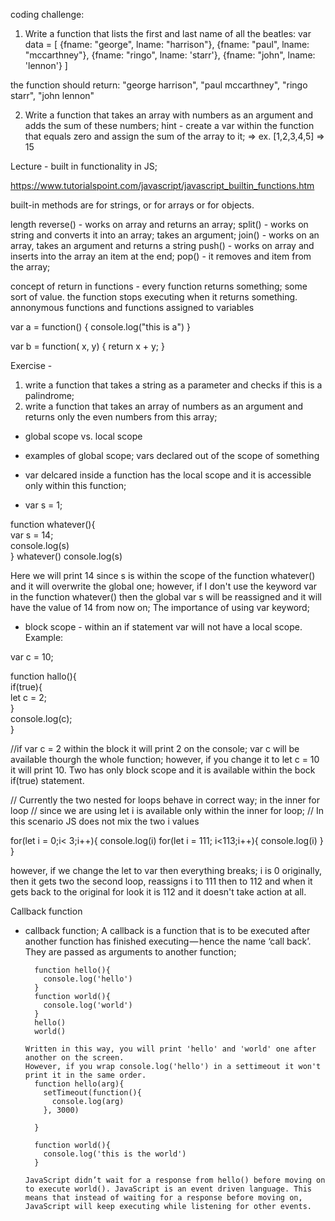 coding challenge:


1. Write a function that lists the first and last name of all the beatles:
var data = [
    {fname: "george", lname: "harrison"},
    {fname: "paul", lname: "mccarthney"},
    {fname: "ringo", lname: 'starr'},
    {fname: "john", lname: 'lennon'}
]

the function should return: "george harrison", "paul mccarthney", "ringo starr", "john lennon"

2. Write a function that takes an array with numbers as an argument and adds the sum of these numbers; hint - create a var within the function that equals zero and assign the sum of the array to it; => ex. [1,2,3,4,5] => 15

Lecture - built in functionality in JS;

https://www.tutorialspoint.com/javascript/javascript_builtin_functions.htm

built-in methods are for strings, or for arrays or for objects.

length
reverse() - works on array and returns an array;
split() - works on string and converts it into an array; takes an argument;
join() - works on an array, takes an argument and returns a string
push() - works on array and inserts into the array an item at the end;
pop() - it removes and item from the array;

concept of return in functions - every function returns something; some sort of value. the function stops executing when it returns something.
annonymous functions and functions assigned to variables

var a = function() {
	console.log("this is a")
}

var b = function( x, y) {
	return x + y;
}

Exercise - 
1. write a function that takes a string as a parameter and checks if this is a palindrome;
2. write a function that takes an array of numbers as an argument and returns only the even numbers from this array;





- global scope vs. local scope

 - examples of global scope; vars declared out of the scope of something  
 - var delcared inside a function has the local scope and it is accessible only within this function;  

 - var s = 1;

  function whatever(){  
	var s = 14;  
	console.log(s)  
 } 
 whatever()
 console.log(s) 
 
 Here we will print 14 since s is within the scope of the function whatever() and it will overwrite the global one;
 however, if I don't use the keyword var in the function whatever() then the global var s will be reassigned and it will have the value of 14 from now on; The importance of using var keyword;
 
 - block scope - within an if statement var will not have a local scope. Example:  
 
 var c = 10;  

function hallo(){  
if(true){  
	let c = 2;  
 }  
console.log(c);  
}

 //if var c = 2 within the block it will print 2 on the console; var c will be available thourgh the whole function; however, if you change it to let c = 10 it will print 10. Two has only block scope and it is available within the bock if(true) statement.


 // Currently the two nested for loops behave in correct way; in the inner for loop
// since we are using let i is available only within the inner for loop;
// In this scenario JS does not mix the two i values


for(let i = 0;i< 3;i++){
  console.log(i)
  for(let i = 111; i<113;i++){
    console.log(i)
  }
}

however, if we change the let to var then everything breaks; i is 0 originally, then it gets two the second loop, reassigns i to 111 then to 112 and when it gets back to the original for look it is 112 and it doesn't take action at all.


Callback function

- callback function;
    A callback is a function that is to be executed after another function has finished executing — hence the name ‘call back’. They are passed as arguments to another function;

        function hello(){
          console.log('hello')
        }
        function world(){
          console.log('world')
        }
        hello()
        world()

      Written in this way, you will print 'hello' and 'world' one after another on the screen.
      However, if you wrap console.log('hello') in a settimeout it won't print it in the same order.
        function hello(arg){
          setTimeout(function(){
            console.log(arg)
          }, 3000)

        }

        function world(){
          console.log('this is the world')
        }
      
      JavaScript didn’t wait for a response from hello() before moving on to execute world(). JavaScript is an event driven language. This means that instead of waiting for a response before moving on, JavaScript will keep executing while listening for other events.







